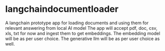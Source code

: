 # langchaindocumentloader
A langchain prototype app for loading documents and using them for relevant answering from local AI model
The app will accept pdf, doc, csv, xls, txt for now and ingest them to get embeddings. The embedding model
will be as per user choice. The generative llm will be as per user choice as well.
